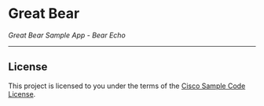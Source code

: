 # Great Bear

*Great Bear Sample App - Bear Echo*

---

## License

This project is licensed to you under the terms of the [Cisco Sample
Code License](./LICENSE).
